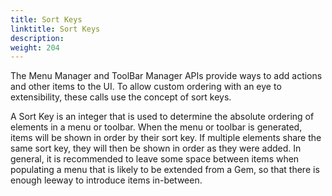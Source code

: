 ```yaml
---
title: Sort Keys
linktitle: Sort Keys
description: 
weight: 204
---
```


The Menu Manager and ToolBar Manager APIs provide ways to add actions and other items to the UI. To allow custom ordering with an eye to extensibility, these calls use the concept of sort keys.

A Sort Key is an integer that is used to determine the absolute ordering of elements in a menu or toolbar.
When the menu or toolbar is generated, items will be shown in order by their sort key. If multiple elements share the same sort key, they will then be shown in order as they were added.
In general, it is recommended to leave some space between items when populating a menu that is likely to be extended from a Gem, so that there is enough leeway to introduce items in-between.